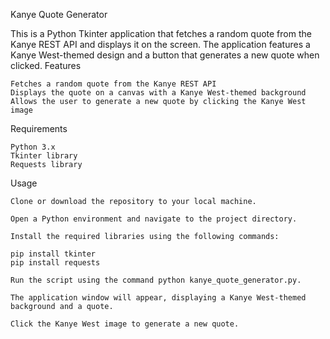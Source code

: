 Kanye Quote Generator

This is a Python Tkinter application that fetches a random quote from the Kanye REST API and displays it on the screen. The application features a Kanye West-themed design and a button that generates a new quote when clicked.
Features

    Fetches a random quote from the Kanye REST API
    Displays the quote on a canvas with a Kanye West-themed background
    Allows the user to generate a new quote by clicking the Kanye West image

Requirements

    Python 3.x
    Tkinter library
    Requests library

Usage

    Clone or download the repository to your local machine.

    Open a Python environment and navigate to the project directory.

    Install the required libraries using the following commands:

    pip install tkinter
    pip install requests

    Run the script using the command python kanye_quote_generator.py.

    The application window will appear, displaying a Kanye West-themed background and a quote.

    Click the Kanye West image to generate a new quote.
